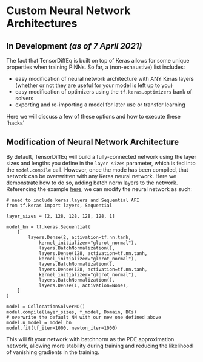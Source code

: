 # Custom Neural Network Architectures

## In Development *(as of 7 April 2021)*
The fact that TensorDiffEq is built on top of Keras allows for some unique properties when training PINNs.
So far, a (non-exhaustive) list includes:
- easy modification of neural network architecture with ANY Keras layers (whether or not they are useful for your model is left up to you)
- easy modification of optimizers using the `tf.keras.optimizers` bank of solvers
- exporting and re-importing a model for later use or transfer learning

Here we will discuss a few of these options and how to execute these 'hacks'

## Modification of Neural Network Architecture 

By default, TensorDiffEq will build a fully-connected network using the layer sizes and lengths you define in 
the `layer sizes` parameter, which is fed into the `model.compile` call. However, once the mode has been compiled,
that network can be overwritten with any Keras neural network. Here we demonstrate how to do so, adding batch norm layers 
to the network. 
Referencing the example [here](../model/compiling-example/index.html), we can modify the neural network as such:

```{code} python
# need to include keras.layers and Sequential API
from tf.keras import layers, Sequential

layer_sizes = [2, 128, 128, 128, 128, 1]

model_bn = tf.keras.Sequential(
    [
        layers.Dense(2, activation=tf.nn.tanh,
            kernel_initializer="glorot_normal"),        
            layers.BatchNormalization(),
            layers.Dense(128, activation=tf.nn.tanh,
            kernel_initializer="glorot_normal"), 
            layers.BatchNormalization(),
            layers.Dense(128, activation=tf.nn.tanh,
            kernel_initializer="glorot_normal"),
            layers.BatchNormalization(),           
            layers.Dense(1, activation=None),
    ]
)

model = CollocationSolverND()
model.compile(layer_sizes, f_model, Domain, BCs)
# overwrite the default NN with our new one defined above
model.u_model = model_bn
model.fit(tf_iter=1000, newton_iter=1000)
```

This will fit your network with batchnorm as the PDE approximation network, allowing more stability during training and 
reducing the likelihood of vanishing gradients in the training.